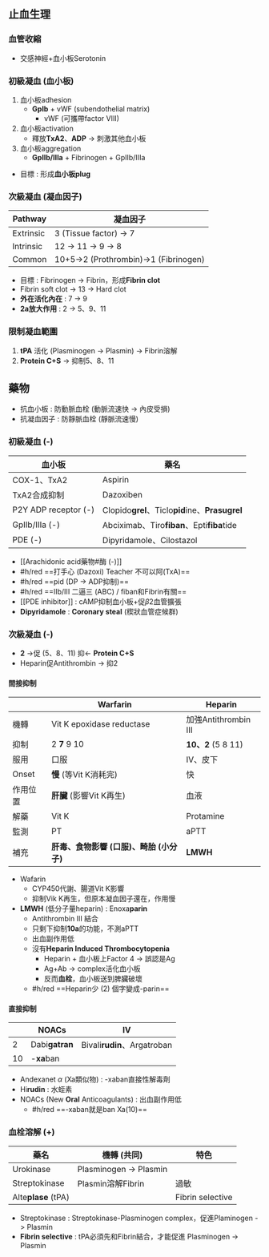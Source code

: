 ## 止血生理
### 血管收縮
+ 交感神經+血小板Serotonin
### 初級凝血 (血小板)
1. 血小板adhesion
	- **GpIb** + vWF (subendothelial matrix)
		- vWF (可攜帶factor VIII)
1. 血小板activation
	- 釋放**TxA2**、**ADP** -> 刺激其他血小板
2. 血小板aggregation
	- **GpIIb/IIIa** + Fibrinogen + GpIIb/IIIa
- 目標 : 形成**血小板plug**
### 次級凝血 (凝血因子)
| Pathway   | 凝血因子               |
|-----------|------------------------|
| Extrinsic | 3 (Tissue factor) -> 7 |
| Intrinsic | 12 -> 11 -> 9 -> 8           |
| Common    | 10+5->2 (Prothrombin)->1 (Fibrinogen)|
- 目標 : Fibrinogen -> Fibrin，形成**Fibrin clot**
- Fibrin soft clot -> 13 -> Hard clot
- **外在活化內在** : 7 -> 9
- **2a放大作用** : 2 -> 5、9、11
### 限制凝血範圍
1. **tPA** 活化 (Plasminogen -> Plasmin) -> Fibrin溶解
2. **Protein C+S** -> 抑制5、8、11
## 藥物
- 抗血小板 : 防動脈血栓 (動脈流速快 -> 內皮受損)
- 抗凝血因子 : 防靜脈血栓 (靜脈流速慢)
### 初級凝血 (-)
| 血小板               | 藥名                               |
|----------------------|------------------------------------|
| COX-1、TxA2          | Aspirin                            |
| TxA2合成抑制          | Dazoxiben                          |
| P2Y ADP receptor (-) | Clopido**grel**、Ticlo**pid**ine、**Prasugrel**|
| GpIIb/IIIa (-)       | Abciximab、Tiro**fiban**、Epti**fiba**tide |
| PDE (-)              | Dipyridamole、Cilostazol           |
- [[Arachidonic acid藥物#酶 (-)]]
- #h/red ==打手心 (Dazoxi) Teacher 不可以阿(TxA)==
- #h/red ==pid (DP -> ADP抑制)==
- #h/red ==IIb/III 二逼三 (ABC) / fiban和Fibrin有關==
- [[PDE inhibitor]] : cAMP抑制血小板+促$\beta2$血管擴張
- **Dipyridamole** : **Coronary steal** (楔狀血管症候群)
### 次級凝血 (-)
- **2** ->促 (5、8、11) 抑<- **Protein C+S**
- Heparin促Antithrombin -> 抑2
#### 間接抑制
|          | Warfarin                          | Heparin              |
|----------|-----------------------------------|----------------------|
| 機轉     | Vit K epoxidase reductase         | 加強Antithrombin III |
| 抑制     | 2 **7** 9 10                          | **10、2** (5 8 11)       |
| 服用     | 口服                              | IV、皮下              |
| Onset    | **慢** (等Vit K消耗完)                | 快                   |
| 作用位置 | **肝臟** (影響Vit K再生)               | 血液                 |
| 解藥     | Vit K                             | Protamine            |
| 監測     | PT                                | aPTT                 |
| 補充     | **肝毒、食物影響 (口服)、畸胎 (小分子)** | **LMWH**                 |
- Wafarin
	- CYP450代謝、腸道Vit K影響
	- 抑制Vik K再生，但原本凝血因子還在，作用慢
- **LMWH** (低分子量heparin) : Enoxa**parin**
	- Antithrombin III 結合
	- 只剩下抑制**10a**的功能，不測aPTT
	- 出血副作用低
	- 沒有**Heparin Induced Thrombocytopenia**
		- Heparin + 血小板上Factor 4 -> 誤認是Ag
		- Ag+Ab -> complex活化血小板
		- 反而**血栓**，血小板送到脾臟破壞
	- #h/red ==Heparin少 (2) 個字變成-parin==
#### 直接抑制
|    | NOACs          | IV                          |
|----|----------------|-----------------------------|
| 2  | Dabi**gatran** | Bivali**rudin**、Argatroban |
| 10 | -**xa**ban     |                             |
- Andexanet $\alpha$ (Xa類似物) : -xaban直接性解毒劑
- Hi**rudin** : 水蛭素
- NOACs (New **Oral** Anticoagulants) : 出血副作用低
	- #h/red ==-xaban就是ban Xa(10)==
### 血栓溶解 (+)
| 藥名              | 機轉 (共同)              | 特色             |
|-------------------|-------------------------|------------------|
| Urokinase         | Plasminogen -> Plasmin  |                  |
| Streptokinase     |   Plasmin溶解Fibrin          | 過敏             |
| Alte**plase**   (tPA) |                         | Fibrin selective |
- Streptokinase : Streptokinase-Plasminogen complex，促進Plaminogen -> Plasmin
- **Fibrin selective** : tPA必須先和Fibrin結合，才能促進 Plasminogen -> Plasmin
